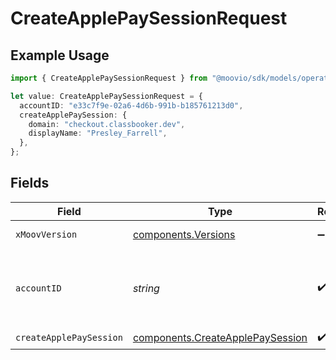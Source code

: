 # CreateApplePaySessionRequest

## Example Usage

```typescript
import { CreateApplePaySessionRequest } from "@moovio/sdk/models/operations";

let value: CreateApplePaySessionRequest = {
  accountID: "e33c7f9e-02a6-4d6b-991b-b185761213d0",
  createApplePaySession: {
    domain: "checkout.classbooker.dev",
    displayName: "Presley_Farrell",
  },
};
```

## Fields

| Field                                                                                | Type                                                                                 | Required                                                                             | Description                                                                          |
| ------------------------------------------------------------------------------------ | ------------------------------------------------------------------------------------ | ------------------------------------------------------------------------------------ | ------------------------------------------------------------------------------------ |
| `xMoovVersion`                                                                       | [components.Versions](../../models/components/versions.md)                           | :heavy_minus_sign:                                                                   | Specify an API version.                                                              |
| `accountID`                                                                          | *string*                                                                             | :heavy_check_mark:                                                                   | ID of the Moov account representing the merchant.                                    |
| `createApplePaySession`                                                              | [components.CreateApplePaySession](../../models/components/createapplepaysession.md) | :heavy_check_mark:                                                                   | N/A                                                                                  |